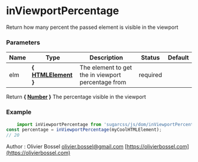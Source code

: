 # inViewportPercentage

Return how many percent the passed element is visible in the viewport



### Parameters
Name  |  Type  |  Description  |  Status  |  Default
------------  |  ------------  |  ------------  |  ------------  |  ------------
elm  |  **{ [HTMLElement](https://developer.mozilla.org/fr/docs/Web/API/HTMLElement) }**  |  The element to get the in viewport percentage from  |  required  |

Return **{ [Number](https://developer.mozilla.org/fr/docs/Web/JavaScript/Reference/Objets_globaux/Number) }** The percentage visible in the viewport

### Example
```js
	import inViewportPercentage from 'sugarcss/js/dom/inViewportPercentage'
const percentage = inViewportPercentage(myCoolHTMLElement);
// 20
```
Author : Olivier Bossel [olivier.bossel@gmail.com](mailto:olivier.bossel@gmail.com) [https://olivierbossel.com](https://olivierbossel.com)